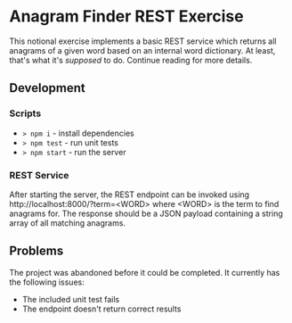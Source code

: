 # Anagram Finder REST Exercise

This notional exercise implements a basic REST service which returns all anagrams of a given word based on an internal word dictionary.  At least, that's what it's _supposed_ to do.  Continue reading for more details.

## Development

### Scripts

- `> npm i` - install dependencies
- `> npm test` - run unit tests
- `> npm start` - run the server

### REST Service

After starting the server, the REST endpoint can be invoked using http://localhost:8000/?term=&lt;WORD> where &lt;WORD> is the term to find anagrams for.  The response should be a JSON payload containing a string array of all matching anagrams.

## Problems

The project was abandoned before it could be completed.  It currently has the following issues:

* The included unit test fails
* The endpoint doesn't return correct results

